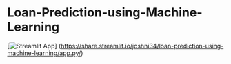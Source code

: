 # Loan-Prediction-using-Machine-Learning



[![Streamlit App](https://static.streamlit.io/badges/streamlit_badge_black_white.svg)]
(https://share.streamlit.io/joshni34/loan-prediction-using-machine-learning/app.py/)
